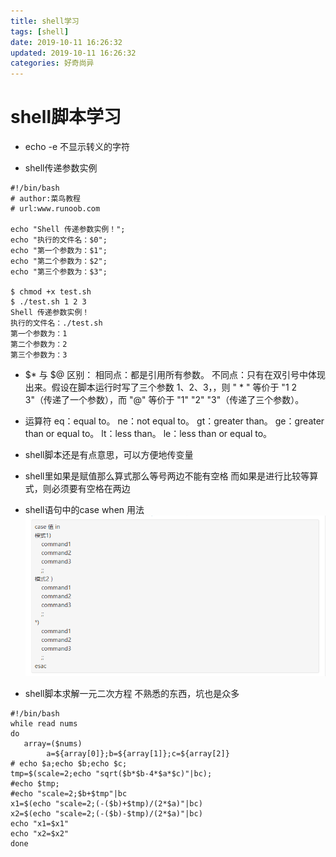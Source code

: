 ```yaml
---
title: shell学习
tags: [shell]
date: 2019-10-11 16:26:32
updated: 2019-10-11 16:26:32
categories: 好奇尚异
---
```


# shell脚本学习

- echo -e 不显示转义的字符

- shell传递参数实例
```jshelllanguage
#!/bin/bash
# author:菜鸟教程
# url:www.runoob.com

echo "Shell 传递参数实例！";
echo "执行的文件名：$0";
echo "第一个参数为：$1";
echo "第二个参数为：$2";
echo "第三个参数为：$3";

$ chmod +x test.sh 
$ ./test.sh 1 2 3
Shell 传递参数实例！
执行的文件名：./test.sh
第一个参数为：1
第二个参数为：2
第三个参数为：3
```

- $* 与 $@ 区别：
 相同点：都是引用所有参数。
 不同点：只有在双引号中体现出来。假设在脚本运行时写了三个参数 1、2、3，，则 " * " 等价于 "1 2 3"（传递了一个参数），而 "@" 等价于 "1" "2" "3"（传递了三个参数）。

- 运算符
eq：equal to。
ne：not equal to。
gt：greater than。
ge：greater than or equal to。
lt：less than。
le：less than or equal to。

- shell脚本还是有点意思，可以方便地传变量

- shell里如果是赋值那么算式那么等号两边不能有空格
而如果是进行比较等算式，则必须要有空格在两边

- shell语句中的case when 用法
![shell 中的case when](../images/case-when.png)

- shell脚本求解一元二次方程
不熟悉的东西，坑也是众多
```jshelllanguage
#!/bin/bash
while read nums
do
   array=($nums)
        a=${array[0]};b=${array[1]};c=${array[2]}
# echo $a;echo $b;echo $c;
tmp=$(scale=2;echo "sqrt($b*$b-4*$a*$c)"|bc);
#echo $tmp;
#echo "scale=2;$b+$tmp"|bc
x1=$(echo "scale=2;(-($b)+$tmp)/(2*$a)"|bc)
x2=$(echo "scale=2;(-($b)-$tmp)/(2*$a)"|bc)
echo "x1=$x1"
echo "x2=$x2"
done
```

